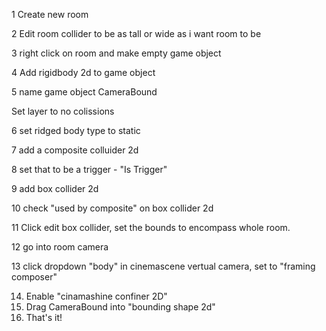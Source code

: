 1 Create new room

2 Edit room collider to be as tall or wide as i want room to be

3 right click on room and make empty game object

4  Add rigidbody 2d to game object

5 name game object CameraBound

Set layer to no colissions

6 set ridged body type to static

7 add a composite colluider 2d

8 set that to be a trigger - "Is Trigger"

9  add box collider 2d

10 check "used by composite" on box collider 2d

11 Click edit box collider, set the bounds to encompass whole room.

12 go into room camera

13 click dropdown "body" in cinemascene vertual camera, set to "framing composer"

14. Enable "cinamashine confiner 2D"
15. Drag CameraBound into "bounding shape 2d"
16. That's it!

